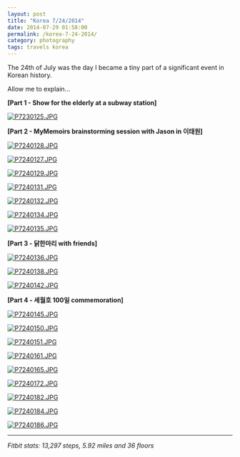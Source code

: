 ```yaml
---
layout: post
title: "Korea 7/24/2014"
date: 2014-07-29 01:58:00
permalink: /korea-7-24-2014/
category: photography
tags: travels korea
---
```

The 24th of July was the day I became a tiny part of a significant event in Korean history.

Allow me to explain...

**[Part 1 - Show for the elderly at a subway station]**

[![P7230125.JPG](https://d23f6h5jpj26xu.cloudfront.net/mmzslxeindxhda_small.jpg)](http://img.svbtle.com/mmzslxeindxhda.jpg)

**[Part 2 - MyMemoirs brainstorming session with Jason in 이태원]**

[![P7240128.JPG](https://d23f6h5jpj26xu.cloudfront.net/vcdahevlmjufog_small.jpg)](http://img.svbtle.com/vcdahevlmjufog.jpg)

[![P7240127.JPG](https://d23f6h5jpj26xu.cloudfront.net/x6ywwntdwdvkrw_small.jpg)](http://img.svbtle.com/x6ywwntdwdvkrw.jpg)

[![P7240129.JPG](https://d23f6h5jpj26xu.cloudfront.net/sc3bxawco3esq_small.jpg)](http://img.svbtle.com/sc3bxawco3esq.jpg)

[![P7240131.JPG](https://d23f6h5jpj26xu.cloudfront.net/smss8i7lpsxjka_small.jpg)](http://img.svbtle.com/smss8i7lpsxjka.jpg)

[![P7240132.JPG](https://d23f6h5jpj26xu.cloudfront.net/aevivppmhjvaea_small.jpg)](http://img.svbtle.com/aevivppmhjvaea.jpg)

[![P7240134.JPG](https://d23f6h5jpj26xu.cloudfront.net/ipctpiaxowxka_small.jpg)](http://img.svbtle.com/ipctpiaxowxka.jpg)

[![P7240135.JPG](https://d23f6h5jpj26xu.cloudfront.net/cm3twk7yjusstq_small.jpg)](http://img.svbtle.com/cm3twk7yjusstq.jpg)

**[Part 3 - 닭한마리 with friends]**

[![P7240136.JPG](https://d23f6h5jpj26xu.cloudfront.net/xwgxdxqpfpfymw_small.jpg)](http://img.svbtle.com/xwgxdxqpfpfymw.jpg)

[![P7240138.JPG](https://d23f6h5jpj26xu.cloudfront.net/ohl9g5xzlxwpeq_small.jpg)](http://img.svbtle.com/ohl9g5xzlxwpeq.jpg)

[![P7240142.JPG](https://d23f6h5jpj26xu.cloudfront.net/gnbbpqtwjll2w_small.jpg)](http://img.svbtle.com/gnbbpqtwjll2w.jpg)

**[Part 4 - 세월호 100일 commemoration]**

[![P7240145.JPG](https://d23f6h5jpj26xu.cloudfront.net/pedpxeruqpyg_small.jpg)](http://img.svbtle.com/pedpxeruqpyg.jpg)

[![P7240150.JPG](https://d23f6h5jpj26xu.cloudfront.net/l8y3dyxtw2q2g_small.jpg)](http://img.svbtle.com/l8y3dyxtw2q2g.jpg)

[![P7240151.JPG](https://d23f6h5jpj26xu.cloudfront.net/e5ry6yzk1ibnw_small.jpg)](http://img.svbtle.com/e5ry6yzk1ibnw.jpg)

[![P7240161.JPG](https://d23f6h5jpj26xu.cloudfront.net/7jwrxjvuqfm2a_small.jpg)](http://img.svbtle.com/7jwrxjvuqfm2a.jpg)

[![P7240165.JPG](https://d23f6h5jpj26xu.cloudfront.net/ajldg5khxtlemq_small.jpg)](http://img.svbtle.com/ajldg5khxtlemq.jpg)

[![P7240172.JPG](https://d23f6h5jpj26xu.cloudfront.net/prfnq34jkq5q_small.jpg)](http://img.svbtle.com/prfnq34jkq5q.jpg)

[![P7240182.JPG](https://d23f6h5jpj26xu.cloudfront.net/e7vttyxzrwotfa_small.jpg)](http://img.svbtle.com/e7vttyxzrwotfa.jpg)

[![P7240184.JPG](https://d23f6h5jpj26xu.cloudfront.net/pcqzwflqtimzlw_small.jpg)](http://img.svbtle.com/pcqzwflqtimzlw.jpg)

[![P7240186.JPG](https://d23f6h5jpj26xu.cloudfront.net/u96hbjqag3ulrq_small.jpg)](http://img.svbtle.com/u96hbjqag3ulrq.jpg)

***

*Fitbit stats: 13,297 steps, 5.92 miles and 36 floors*
